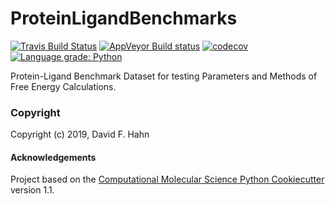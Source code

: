 ProteinLigandBenchmarks
==============================
[//]: # (Badges)
[![Travis Build Status](https://travis-ci.org/openforcefield/PLBenchmarks.svg?branch=master)](https://travis-ci.org/openforcefield/PLBenchmarks)
[![AppVeyor Build status](https://ci.appveyor.com/api/projects/status/REPLACE_WITH_APPVEYOR_LINK/branch/master?svg=true)](https://ci.appveyor.com/project/REPLACE_WITH_OWNER_ACCOUNT/ProteinLigandBenchmarks/branch/master)
[![codecov](https://codecov.io/gh/REPLACE_WITH_OWNER_ACCOUNT/ProteinLigandBenchmarks/branch/master/graph/badge.svg)](https://codecov.io/gh/REPLACE_WITH_OWNER_ACCOUNT/ProteinLigandBenchmarks/branch/master)
[![Language grade: Python](https://img.shields.io/lgtm/grade/python/g/openforcefield/PLBenchmarks.svg?logo=lgtm&logoWidth=18)](https://lgtm.com/projects/g/openforcefield/PLBenchmarks/context:python)

Protein-Ligand Benchmark Dataset for testing Parameters and Methods of Free Energy Calculations.

### Copyright

Copyright (c) 2019, David F. Hahn


#### Acknowledgements
 
Project based on the 
[Computational Molecular Science Python Cookiecutter](https://github.com/molssi/cookiecutter-cms) version 1.1.
